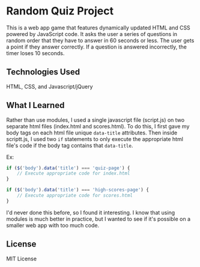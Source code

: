 # Random Quiz Project

 This is a web app game that features dynamically updated HTML and CSS powered by JavaScript code.  It asks the user a series of questions in random order that they have to answer in 60 seconds or less.  The user gets a point if they answer correctly.  If a question is answered incorrectly, the timer loses 10 seconds.

## Technologies Used
HTML, CSS, and Javascript/jQuery

## What I Learned
Rather than use modules, I used a single javascript file (script.js) on two separate html files (index.html and scores.html). To do this, I first gave my body tags on each html file unique `data-title` attributes.  Then inside scriptt.js, I used two `if` statements to only execute the appropriate html file's code if the body tag contains that `data-title`.

Ex: 
```javascript
if ($('body').data('title') === 'quiz-page') {
    // Execute appropriate code for index.html
}

if ($('body').data('title') === 'high-scores-page') {
    // Execute appropriate code for scores.html
}
```

I'd never done this before, so I found it interesting.  I know that using modules is much better in practice, but I wanted to see if it's possible on a smaller web app with too much code.

## License
MIT License